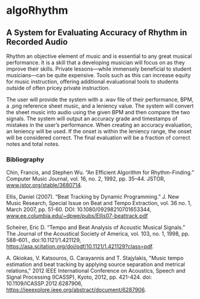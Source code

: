 # algoRhythm
## A System for Evaluating Accuracy of Rhythm in Recorded Audio

Rhythm an objective element of music and is essential to any great musical performance. It is a skill that a developing musician will focus on as they improve their skills. Private lessons—while immensely beneficial to student musicians—can be quite expensive. Tools such as this can increase equity for music instruction, offering additional evaluational tools to students outside of often pricey private instruction.

The user will provide the system with a .wav file of their performance, BPM, a .png reference sheet music, and a leniency value. The system will convert the sheet music into audio using the given BPM and then compare the two signals. The system will output an accuracy grade and timestamps of mistakes in the user’s performance. When creating an accuracy evaluation, an leniency will be used. If the onset is within the leniency range, the onset will be considered correct. The final evaluation will be a fraction of correct notes and total notes.

### Bibliography
Chin, Francis, and Stephen Wu. “An Efficient Algorithm for Rhythm-Finding.” Computer Music Journal, vol. 16, no. 2, 1992, pp. 35–44. JSTOR, www.jstor.org/stable/3680714. 

Ellis, Daniel (2007). “Beat Tracking by Dynamic Programming.” J. New Music Research, Special Issue on Beat and Tempo Extraction, vol. 36 no. 1, March 2007, pp. 51-60. DOI: 10.1080/09298210701653344, www.ee.columbia.edu/~dpwe/pubs/Ellis07-beattrack.pdf 

Scheirer, Eric D. “Tempo and Beat Analysis of Acoustic Musical Signals.” The Journal of the Acoustical Society of America, vol. 103, no. 1, 1998, pp. 588–601., doi:10.1121/1.421129, https://asa.scitation.org/doi/pdf/10.1121/1.421129?class=pdf.

A. Gkiokas, V. Katsouros, G. Carayannis and T. Stajylakis, "Music tempo estimation and beat tracking by applying source separation and metrical relations," 2012 IEEE International Conference on Acoustics, Speech and Signal Processing (ICASSP), Kyoto, 2012, pp. 421-424.
doi: 10.1109/ICASSP.2012.6287906, https://ieeexplore.ieee.org/abstract/document/6287906.
